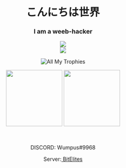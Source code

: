 <h1 align="center">こんにちは世界</h1>
<h3 align="center">
I am a weeb-hacker
</h3>

<p align="center">
<img src="https://i.pinimg.com/originals/a1/9d/14/a19d149acd516549f0a2ac035b88cd35.gif">
<br>
<img src="https://img.shields.io/github/followers/hackerW1?style=social">
</p>

<p align="center">
  <img src="https://github-profile-trophy.vercel.app/?username=hackerW1&theme=onedark&margin-w=15&margin-h=15&column=7" alt="All My Trophies" />
</p>

<p align="center">
  <img src="https://github-readme-stats.vercel.app/api?username=hackerW1&layout=compact&hide_border=true&t&card_width=150&theme=onedark" height="150rem"/>
  <img src="https://github-readme-stats.vercel.app/api/top-langs/?username=hackerW1&layout=compact&hide_border=true&t&card_width=250&theme=onedark" height="150rem" />
</p>

<br />

<p align="center"> DISCORD: Wumpus#9968</p>
<p align="center"> Server:<a href="https://discord.gg/x24THvNKXT"> BitElites</a> </p>
